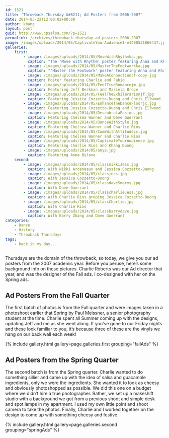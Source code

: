 ```yaml
---
id: 1521
title: 'Throwback Thursday &#8211; Ad Posters from 2006-2007'
date: 2014-05-22T12:00:02+00:00
author: khang
layout: post
guid: http://www.cpsalsa.com/?p=1521
permalink: /archives/throwback-thursday-ad-posters-2006-2007
image: /images/uploads/2014/05/CaptivateYourAudience1-e1400531866437.jpg
galleries:
    first:
        - image: /images/uploads/2014/05/MoveWithRhythmka.jpg
          caption: "The 'Move with Rhythm' poster featuring Anna and Khang"
        - image: /images/uploads/2014/05/MasterTheFootworkka.jpg
          caption: "'Master the Footwork' poster featuring Anna and Khang"
        - image: /images/uploads/2014/05/MakeAConnectioncf-copy.jpg
          caption: Poster featuring Charlie and Fabio
        - image: /images/uploads/2014/05/FeelTrueRomancejm.jpg
          caption: Featuring Jeff Berkman and Mariela Broce
        - image: /images/uploads/2014/05/FeelTheExhilararionjf.jpg
          caption: Featuring Jessica Cozzetto-Duong and Chris Ellwood
        - image: /images/uploads/2014/05/EnhanceTheDanceFloorjc.jpg
          caption: Featuring Jessica Cozzetto-Duong and Chris Ellwood
        - image: /images/uploads/2014/05/DescubraLaPasion.jpg
          caption: Featuring Chelsea Wanner and Dave Guerrant
        - image: /images/uploads/2014/05/DanceWithStyle.jpg
          caption: Featuring Chelsea Wanner and Charlie Rios
        - image: /images/uploads/2014/05/ComeWithAttitudecc.jpg
          caption: Featuring Chelsea Wanner and Charlie Rios
        - image: /images/uploads/2014/05/CaptivateYourAudience.jpg
          caption: Featuring Charlie Rios and Khang Duong
        - image: /images/uploads/2014/05/anya.jpg
          caption: Featuring Anna Bylova
    second:
        - image: /images/uploads/2014/05/classnikkiJess.jpg
          caption: With Nikki Arceneaux and Jessica Cozzetto-Duong
        - image: /images/uploads/2014/05/classjess.jpg
          caption: With Jessica Cozzetto-Duong
        - image: /images/uploads/2014/05/classdaveSmarmy.jpg
          caption: With Dave Guerrant
        - image: /images/uploads/2014/05/classcharlieJess.jpg
          caption: With Charlie Rios groping Jessica Cozzetto-Duong
        - image: /images/uploads/2014/05/classCharlie.jpg
          caption: With Charlie Rios
        - image: /images/uploads/2014/05/classbarrydave.jpg
          caption: With Barry Zhang and Dave Guerrant
categories:
    - Dance
    - History
    - Throwback Thursdays
tags:
    - back in my day...
---
```

Thursdays are the domain of the throwback, so today, we give you our ad posters from the 2007 academic year. Before you peruse, here&#8217;s some background info on these pictures. Charlie Roberts was our Ad director that year, and was the designer of the Fall ads. I co-designed with her on the Spring ads.<!--more-->

## Ad Posters From the Fall Quarter

The first batch of photos is from the Fall quarter and were images taken in a photoshoot earlier that Spring by Paul Meissner, a senior photography student at the time. Charlie spent all Summer coming up with the designs, updating Jeff and me as she went along. If you&#8217;ve gone to our Friday nights and these look familiar to you, it&#8217;s because three of these are the vinyls we hang on our back wall each week!

{% include gallery.html gallery=page.galleries.first grouping="fallAds" %}

## Ad Posters from the Spring Quarter

The second batch is from the Spring quarter. Charlie wanted to do something sillier and came up with the idea of salsa and guacamole ingredients, only we were the ingredients. She wanted it to look as cheesy and obviously photoshopped as possible. We did this one on a budget where we didn&#8217;t hire a true photographer. Rather, we set up a makeshift studio with a background we got from a previous shoot and simple desk and spot lamps in my apartment. I used my own little point and shoot camera to take the photos. Finally, Charlie and I worked together on the design to come up with something cheesy and festive.

{% include gallery.html gallery=page.galleries.second grouping="springAds" %}